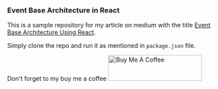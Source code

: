 ### Event Base Architecture in React

This is a sample repository for my article on medium with the title [Event Base Architecture Using React](https://betterprogramming.pub/event-base-architecture-using-react-c0600d29d5ae).

Simply clone the repo and run it as mentioned in `package.json` file.

Don't forget to my buy me a coffee <a href="https://www.buymeacoffee.com/zafarsaleem" target="_blank"><img src="https://cdn.buymeacoffee.com/buttons/v2/default-yellow.png" alt="Buy Me A Coffee" style="height: 60px !important;width: 217px !important;" ></a>
